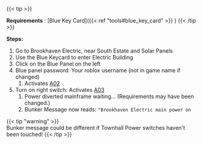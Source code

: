 ####

{{< tip >}}

**Requirements** : [Blue Key Card]({{< ref "tools#blue_key_card" >}}  )
{{< /tip >}}


**Steps:**

1. Go to Brookhaven Electric, near South Estate and Solar Panels
2. Use the Blue Keycard to enter Electric Building
3. Click on the Blue Panel on the left
4. Blue panel password: Your roblox username (not in game name if changed)
	1. Activates [A02](#_vblndiv11dkj)
5. Turn on right switch: Activates [A03](#_5tgexk4m9coj)
	1. Power diverted mainframe waiting… (Requirements may have been changed.)
	2. Bunker Message now reads:
	`"Brookhaven Electric main power on`

{{< tip "warning" >}}	
Bunker message could be different if Townhall Power switches haven't been touched!
{{< /tip >}}